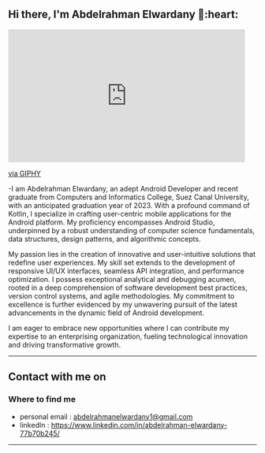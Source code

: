 <h2> Hi there, I'm Abdelrahman Elwardany 👋:heart: </h2>

<iframe src="https://giphy.com/embed/L0gMC6eeMoDJL0RdRL" width="480" height="270" frameBorder="0" class="giphy-embed" allowFullScreen></iframe><p><a href="https://giphy.com/gifs/funimation-vanitas-no-carte-the-case-study-of-karte-L0gMC6eeMoDJL0RdRL">via GIPHY</a></p>
 
-I am Abdelrahman Elwardany, an adept Android Developer and recent graduate from Computers and Informatics College, Suez Canal University, with an anticipated graduation year of 2023. With a profound command of Kotlin, I specialize in crafting user-centric mobile applications for the Android platform. My proficiency encompasses Android Studio, underpinned by a robust understanding of computer science fundamentals, data structures, design patterns, and algorithmic concepts.

My passion lies in the creation of innovative and user-intuitive solutions that redefine user experiences. My skill set extends to the development of responsive UI/UX interfaces, seamless API integration, and performance optimization. I possess exceptional analytical and debugging acumen, rooted in a deep comprehension of software development best practices, version control systems, and agile methodologies. My commitment to excellence is further evidenced by my unwavering pursuit of the latest advancements in the dynamic field of Android development.

I am eager to embrace new opportunities where I can contribute my expertise to an enterprising organization, fueling technological innovation and driving transformative growth.
<hr>

<h2> Contact with me on </h2>

<h3>Where to find me</h3>

- personal email : abdelrahmanelwardany1@gmail.com
- linkedIn : https://www.linkedin.com/in/abdelrahman-elwardany-77b70b245/
<hr>